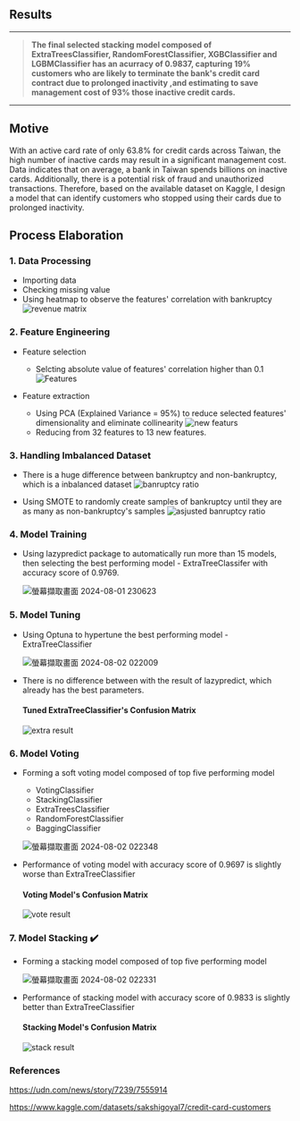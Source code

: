 ## Results 
---
> **The final selected stacking model composed of ExtraTreesClassifier, RandomForestClassifier, XGBClassifier and LGBMClassifier has an acurracy of 0.9837, capturing 19% customers who are likely to terminate the bank's credit card contract due to prolonged inactivity ,and estimating to save management cost of 93% those inactive credit cards.**
---
## Motive 
With an active card rate of only 63.8% for credit cards across Taiwan, the high number of inactive cards may result in a significant management cost. Data indicates that on average, a bank in Taiwan spends billions on inactive cards. Additionally, there is a potential risk of fraud and unauthorized transactions. Therefore, based on the available dataset on Kaggle, I design a model that can identify customers who stopped using their cards due to prolonged inactivity.
## Process Elaboration
### 1. Data Processing
* Importing data 
* Checking missing value
* Using heatmap to observe the features' correlation with bankruptcy
  ![revenue matrix](https://github.com/user-attachments/assets/3676ca8d-b765-4ebf-86be-b43631bb7ef1)
### 2. Feature Engineering
* Feature selection 
  * Selcting absolute value of features' correlation higher than 0.1
  ![Features](https://github.com/user-attachments/assets/625e2c78-57c3-429a-bfe3-9186af4cd659)

* Feature extraction 
  * Using PCA (Explained Variance = 95%) to reduce selected features' dimensionality and eliminate collinearity
    ![new featurs](https://github.com/user-attachments/assets/56e013c4-8795-42d9-b0ca-bd05f4978567)
  * Reducing from 32 features to 13 new features. 
### 3. Handling Imbalanced Dataset
* There is a huge difference between bankruptcy and non-bankruptcy, which is a inbalanced dataset
  ![banruptcy ratio](https://github.com/user-attachments/assets/621edea7-6e1c-42df-ad8f-46b7ace8db18)

* Using SMOTE to randomly create samples of bankruptcy until they are as many as non-bankruptcy's samples
  ![asjusted banruptcy ratio](https://github.com/user-attachments/assets/2d7ecb26-f25e-4c77-999a-e0b18f0cc520)
### 4. Model Training
* Using lazypredict package to automatically run more than 15 models, then selecting the best performing model - ExtraTreeClassifer with accuracy score of 0.9769.
  
  ![螢幕擷取畫面 2024-08-01 230623](https://github.com/user-attachments/assets/c3ac0557-eadb-497e-8a0a-81f19fd99ade)

### 5. Model Tuning
* Using Optuna to hypertune the best performing model - ExtraTreeClassifier

  ![螢幕擷取畫面 2024-08-02 022009](https://github.com/user-attachments/assets/eac4c990-7027-4b55-8669-0d8703cd0b8a)
* There is no difference between with the result of lazypredict, which already has the best parameters.
  #### Tuned ExtraTreeClassifier's Confusion Matrix
  ![extra result](https://github.com/user-attachments/assets/665da790-3e44-4b3f-a4f0-dd0a23e4fdad)
### 6. Model Voting
* Forming a soft voting model composed of top five performing model
  * VotingClassifier
  * StackingClassifier
  * ExtraTreesClassifier
  * RandomForestClassifier
  * BaggingClassifier
    
  ![螢幕擷取畫面 2024-08-02 022348](https://github.com/user-attachments/assets/e5aa0bf0-fabd-44f4-9692-09d6f12a6164)
* Performance of voting model with accuracy score of 0.9697 is slightly worse than ExtraTreeClassifier
  #### Voting Model's Confusion Matrix
  ![vote result](https://github.com/user-attachments/assets/4046ca25-a334-4645-a6e5-ab97caed6558)
### 7. Model Stacking ✔️
* Forming a stacking model composed of top five performing model
  
  ![螢幕擷取畫面 2024-08-02 022331](https://github.com/user-attachments/assets/eeea6108-2cce-47ef-8e99-07ccebf2f971)
* Performance of stacking model with accuracy score of 0.9833 is slightly better than ExtraTreeClassifier
  #### Stacking Model's Confusion Matrix
  ![stack result](https://github.com/user-attachments/assets/446d808f-c089-4a12-9877-33a1a1fe3ace)

### References 
  https://udn.com/news/story/7239/7555914
  
  https://www.kaggle.com/datasets/sakshigoyal7/credit-card-customers
  
